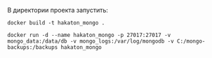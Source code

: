 В директории проекта запустить:


```
docker build -t hakaton_mongo . 
```

```
docker run -d --name hakaton_mongo -p 27017:27017 -v mongo_data:/data/db -v mongo_logs:/var/log/mongodb -v C:/mongo-backups:/backups hakaton_mongo
```

